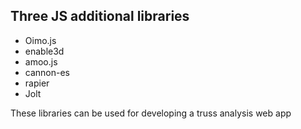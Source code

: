 ## Three JS additional libraries
*  Oimo.js
*  enable3d
*  amoo.js
*  cannon-es
*  rapier
*  Jolt

These libraries can be used for developing a truss analysis web app
